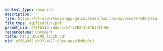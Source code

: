```yaml
---
content_type: resource
description: ''
file: https://ol-ocw-studio-app-qa.s3.amazonaws.com/courses/2-500-desalination-and-water-purification-spring-2009/e5f69396ec37417796e0aaeb3b8ba3c1_MIT2_500s09_lec20.pdf
file_type: application/pdf
parent_uid: e78fb116-5dde-cc57-8982-3a8f63b9f46e
resourcetype: Document
title: MIT2_500s09_lec20.pdf
uid: e5f69396-ec37-4177-96e0-aaeb3b8ba3c1
---
```

